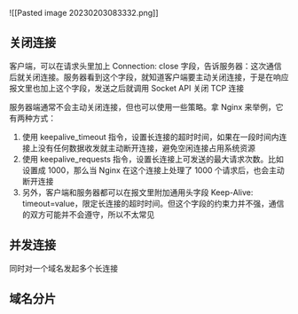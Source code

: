 ![[Pasted image 20230203083332.png]]

## 关闭连接

客户端，可以在请求头里加上 Connection: close 字段，告诉服务器：这次通信后就关闭连接。服务器看到这个字段，就知道客户端要主动关闭连接，于是在响应报文里也加上这个字段，发送之后就调用 Socket API 关闭 TCP 连接

服务器端通常不会主动关闭连接，但也可以使用一些策略。拿 Nginx 来举例，它有两种方式：
1. 使用 keepalive_timeout 指令，设置长连接的超时时间，如果在一段时间内连接上没有任何数据收发就主动断开连接，避免空闲连接占用系统资源
2. 使用 keepalive_requests 指令，设置长连接上可发送的最大请求次数。比如设置成 1000，那么当 Nginx 在这个连接上处理了 1000 个请求后，也会主动断开连接
3. 另外，客户端和服务器都可以在报文里附加通用头字段 Keep-Alive: timeout=value，限定长连接的超时时间。但这个字段的约束力并不强，通信的双方可能并不会遵守，所以不太常见

## 并发连接

同时对一个域名发起多个长连接

## 域名分片